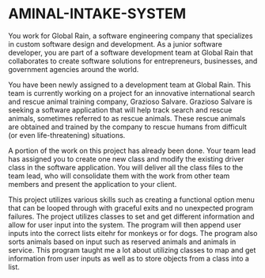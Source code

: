 # AMINAL-INTAKE-SYSTEM
You work for Global Rain, a software engineering company that specializes in custom software design and development. As a junior software developer, you are part of a software development team at Global Rain that collaborates to create software solutions for entrepreneurs, businesses, and government agencies around the world.

You have been newly assigned to a development team at Global Rain. This team is currently working on a project for an innovative international search and rescue animal training company, Grazioso Salvare. Grazioso Salvare is seeking a software application that will help track search and rescue animals, sometimes referred to as rescue animals. These rescue animals are obtained and trained by the company to rescue humans from difficult (or even life-threatening) situations.

A portion of the work on this project has already been done. Your team lead has assigned you to create one new class and modify the existing driver class in the software application. You will deliver all the class files to the team lead, who will consolidate them with the work from other team members and present the application to your client.

This project utilizes various skills such as creating a functional option menu that can be looped through with graceful exits and no unexpected program failures.  The project utilizes classes to set and get different information and allow for user input into the system.  The program will then append user inputs into the correct lists eitehr for monkeys or for dogs.  The program also sorts animals based on input such as reserved animals and animals in service.  This program taught me a lot about utilizing classes to map and get information from user inputs as well as to store objects from a class into a list.  
